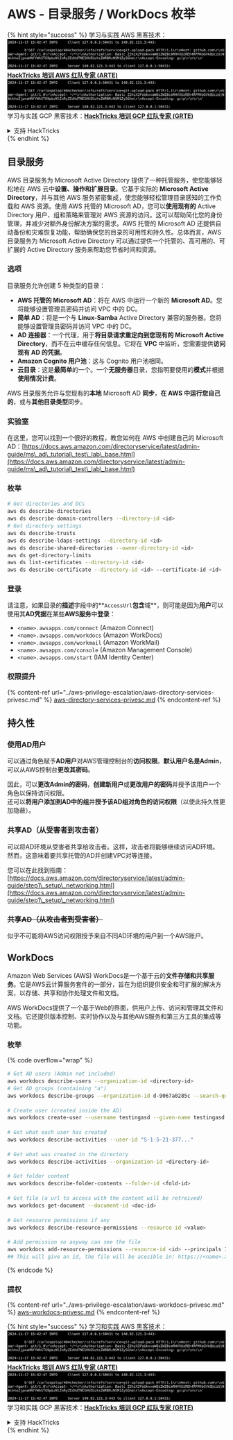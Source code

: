 # AWS - 目录服务 / WorkDocs 枚举

{% hint style="success" %}
学习与实践 AWS 黑客技术：<img src="../../../.gitbook/assets/image (1).png" alt="" data-size="line">[**HackTricks 培训 AWS 红队专家 (ARTE)**](https://training.hacktricks.xyz/courses/arte)<img src="../../../.gitbook/assets/image (1).png" alt="" data-size="line">\
学习与实践 GCP 黑客技术：<img src="../../../.gitbook/assets/image (2).png" alt="" data-size="line">[**HackTricks 培训 GCP 红队专家 (GRTE)**<img src="../../../.gitbook/assets/image (2).png" alt="" data-size="line">](https://training.hacktricks.xyz/courses/grte)

<details>

<summary>支持 HackTricks</summary>

* 查看 [**订阅计划**](https://github.com/sponsors/carlospolop)!
* **加入** 💬 [**Discord 群组**](https://discord.gg/hRep4RUj7f) 或 [**Telegram 群组**](https://t.me/peass) 或 **关注** 我们的 **Twitter** 🐦 [**@hacktricks\_live**](https://twitter.com/hacktricks\_live)**.**
* **通过向** [**HackTricks**](https://github.com/carlospolop/hacktricks) 和 [**HackTricks Cloud**](https://github.com/carlospolop/hacktricks-cloud) GitHub 仓库提交 PR 来分享黑客技巧。

</details>
{% endhint %}

## 目录服务

AWS 目录服务为 Microsoft Active Directory 提供了一种托管服务，使您能够轻松地在 AWS 云中**设置、操作和扩展目录**。它基于实际的 **Microsoft Active Directory**，并与其他 AWS 服务紧密集成，使您能够轻松管理目录感知的工作负载和 AWS 资源。使用 AWS 托管的 Microsoft AD，您可以**使用现有的** Active Directory 用户、组和策略来管理对 AWS 资源的访问。这可以帮助简化您的身份管理，并减少对额外身份解决方案的需求。AWS 托管的 Microsoft AD 还提供自动备份和灾难恢复功能，帮助确保您的目录的可用性和持久性。总体而言，AWS 目录服务为 Microsoft Active Directory 可以通过提供一个托管的、高可用的、可扩展的 Active Directory 服务来帮助您节省时间和资源。

### 选项

目录服务允许创建 5 种类型的目录：

* **AWS 托管的 Microsoft AD**：将在 AWS 中运行一个新的 **Microsoft AD**。您将能够设置管理员密码并访问 VPC 中的 DC。
* **简单 AD**：将是一个与 **Linux-Samba** Active Directory 兼容的服务器。您将能够设置管理员密码并访问 VPC 中的 DC。
* **AD 连接器**：一个代理，用于**将目录请求重定向到您现有的 Microsoft Active Directory**，而不在云中缓存任何信息。它将在 **VPC** 中监听，您需要提供**访问现有 AD 的凭据**。
* **Amazon Cognito 用户池**：这与 Cognito 用户池相同。
* **云目录**：这是**最简单**的一个。一个**无服务器**目录，您指明要使用的**模式**并根据**使用情况计费**。

AWS 目录服务允许与您现有的**本地** Microsoft AD **同步**，**在 AWS 中运行您自己的**，或与**其他目录类型**同步。

### 实验室

在这里，您可以找到一个很好的教程，教您如何在 AWS 中创建自己的 Microsoft AD：[https://docs.aws.amazon.com/directoryservice/latest/admin-guide/ms\_ad\_tutorial\_test\_lab\_base.html](https://docs.aws.amazon.com/directoryservice/latest/admin-guide/ms\_ad\_tutorial\_test\_lab\_base.html)

### 枚举
```bash
# Get directories and DCs
aws ds describe-directories
aws ds describe-domain-controllers --directory-id <id>
# Get directory settings
aws ds describe-trusts
aws ds describe-ldaps-settings --directory-id <id>
aws ds describe-shared-directories --owner-directory-id <id>
aws ds get-directory-limits
aws ds list-certificates --directory-id <id>
aws ds describe-certificate --directory-id <id> --certificate-id <id>
```
### 登录

请注意，如果目录的**描述**字段中的**`AccessUrl`**包含**域**，则可能是因为**用户**可以使用其**AD凭据**在某些**AWS服务**中**登录**：

* `<name>.awsapps.com/connect` (Amazon Connect)
* `<name>.awsapps.com/workdocs` (Amazon WorkDocs)
* `<name>.awsapps.com/workmail` (Amazon WorkMail)
* `<name>.awsapps.com/console` (Amazon Management Console)
* `<name>.awsapps.com/start` (IAM Identity Center)

### 权限提升

{% content-ref url="../aws-privilege-escalation/aws-directory-services-privesc.md" %}
[aws-directory-services-privesc.md](../aws-privilege-escalation/aws-directory-services-privesc.md)
{% endcontent-ref %}

## 持久性

### 使用AD用户

可以通过角色赋予**AD用户**对AWS管理控制台的**访问权限**。**默认用户名是Admin**，可以从AWS控制台**更改其密码**。

因此，可以**更改Admin的密码**，**创建新用户**或**更改用户的密码**并授予该用户一个角色以保持访问权限。\
还可以**将用户添加到AD中的组**并**授予该AD组对角色的访问权限**（以使此持久性更加隐蔽）。

### 共享AD（从受害者到攻击者）

可以将AD环境从受害者共享给攻击者。这样，攻击者将能够继续访问AD环境。\
然而，这意味着要共享托管的AD并创建VPC对等连接。

您可以在此找到指南：[https://docs.aws.amazon.com/directoryservice/latest/admin-guide/step1\_setup\_networking.html](https://docs.aws.amazon.com/directoryservice/latest/admin-guide/step1\_setup\_networking.html)

### ~~共享AD（从攻击者到受害者）~~

似乎不可能将AWS访问权限授予来自不同AD环境的用户到一个AWS账户。

## WorkDocs

Amazon Web Services (AWS) WorkDocs是一个基于云的**文件存储和共享服务**。它是AWS云计算服务套件的一部分，旨在为组织提供安全和可扩展的解决方案，以存储、共享和协作处理文件和文档。

AWS WorkDocs提供了一个基于Web的界面，供用户上传、访问和管理其文件和文档。它还提供版本控制、实时协作以及与其他AWS服务和第三方工具的集成等功能。

### 枚举

{% code overflow="wrap" %}
```bash
# Get AD users (Admin not included)
aws workdocs describe-users --organization-id <directory-id>
# Get AD groups (containing "a")
aws workdocs describe-groups --organization-id d-9067a0285c --search-query a

# Create user (created inside the AD)
aws workdocs create-user --username testingasd --given-name testingasd --surname testingasd --password <password> --email-address name@directory.domain --organization-id <directory-id>

# Get what each user has created
aws workdocs describe-activities --user-id "S-1-5-21-377..."

# Get what was created in the directory
aws workdocs describe-activities --organization-id <directory-id>

# Get folder content
aws workdocs describe-folder-contents --folder-id <fold-id>

# Get file (a url to access with the content will be retreived)
aws workdocs get-document --document-id <doc-id>

# Get resource permissions if any
aws workdocs describe-resource-permissions --resource-id <value>

# Add permission so anyway can see the file
aws workdocs add-resource-permissions --resource-id <id> --principals Id=anonymous,Type=ANONYMOUS,Role=VIEWER
## This will give an id, the file will be acesible in: https://<name>.awsapps.com/workdocs/index.html#/share/document/<id>
```
{% endcode %}

### 提权

{% content-ref url="../aws-privilege-escalation/aws-workdocs-privesc.md" %}
[aws-workdocs-privesc.md](../aws-privilege-escalation/aws-workdocs-privesc.md)
{% endcontent-ref %}

{% hint style="success" %}
学习和实践 AWS 黑客技术：<img src="../../../.gitbook/assets/image (1).png" alt="" data-size="line">[**HackTricks 培训 AWS 红队专家 (ARTE)**](https://training.hacktricks.xyz/courses/arte)<img src="../../../.gitbook/assets/image (1).png" alt="" data-size="line">\
学习和实践 GCP 黑客技术：<img src="../../../.gitbook/assets/image (2).png" alt="" data-size="line">[**HackTricks 培训 GCP 红队专家 (GRTE)**<img src="../../../.gitbook/assets/image (2).png" alt="" data-size="line">](https://training.hacktricks.xyz/courses/grte)

<details>

<summary>支持 HackTricks</summary>

* 查看 [**订阅计划**](https://github.com/sponsors/carlospolop)!
* **加入** 💬 [**Discord 群组**](https://discord.gg/hRep4RUj7f) 或 [**Telegram 群组**](https://t.me/peass) 或 **在 Twitter 上关注** 🐦 [**@hacktricks\_live**](https://twitter.com/hacktricks\_live)**.**
* **通过向** [**HackTricks**](https://github.com/carlospolop/hacktricks) 和 [**HackTricks Cloud**](https://github.com/carlospolop/hacktricks-cloud) GitHub 仓库提交 PR 分享黑客技巧。

</details>
{% endhint %}
